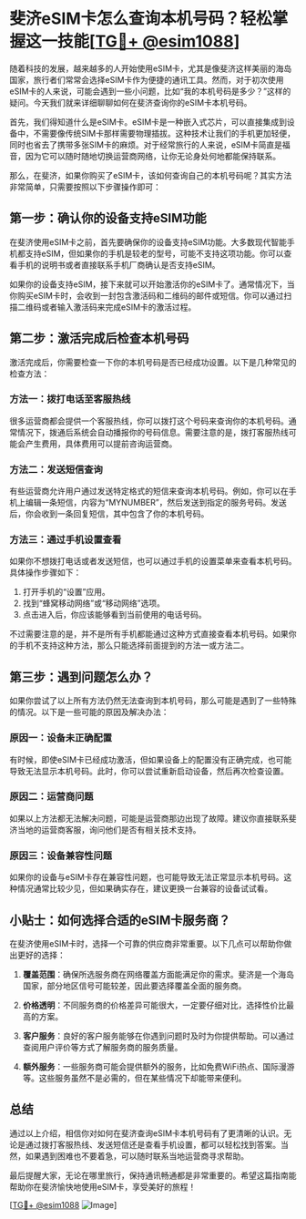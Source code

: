 # 斐济eSIM卡怎么查询本机号码？轻松掌握这一技能[[TG💪+ @esim1088](https://t.me/s/esim1088)]

随着科技的发展，越来越多的人开始使用eSIM卡，尤其是像斐济这样美丽的海岛国家，旅行者们常常会选择eSIM卡作为便捷的通讯工具。然而，对于初次使用eSIM卡的人来说，可能会遇到一些小问题，比如“我的本机号码是多少？”这样的疑问。今天我们就来详细聊聊如何在斐济查询你的eSIM卡本机号码。

首先，我们得知道什么是eSIM卡。eSIM卡是一种嵌入式芯片，可以直接集成到设备中，不需要像传统SIM卡那样需要物理插拔。这种技术让我们的手机更加轻便，同时也省去了携带多张SIM卡的麻烦。对于经常旅行的人来说，eSIM卡简直是福音，因为它可以随时随地切换运营商网络，让你无论身处何地都能保持联系。

那么，在斐济，如果你购买了eSIM卡，该如何查询自己的本机号码呢？其实方法非常简单，只需要按照以下步骤操作即可：

## 第一步：确认你的设备支持eSIM功能

在斐济使用eSIM卡之前，首先要确保你的设备支持eSIM功能。大多数现代智能手机都支持eSIM，但如果你的手机是较老的型号，可能不支持这项功能。你可以查看手机的说明书或者直接联系手机厂商确认是否支持eSIM。

如果你的设备支持eSIM，接下来就可以开始激活你的eSIM卡了。通常情况下，当你购买eSIM卡时，会收到一封包含激活码和二维码的邮件或短信。你可以通过扫描二维码或者输入激活码来完成eSIM卡的激活过程。

## 第二步：激活完成后检查本机号码

激活完成后，你需要检查一下你的本机号码是否已经成功设置。以下是几种常见的检查方法：

### 方法一：拨打电话至客服热线

很多运营商都会提供一个客服热线，你可以拨打这个号码来查询你的本机号码。通常情况下，拨通后系统会自动播报你的号码信息。需要注意的是，拨打客服热线可能会产生费用，具体费用可以提前咨询运营商。

### 方法二：发送短信查询

有些运营商允许用户通过发送特定格式的短信来查询本机号码。例如，你可以在手机上编辑一条短信，内容为“MYNUMBER”，然后发送到指定的服务号码。发送后，你会收到一条回复短信，其中包含了你的本机号码。

### 方法三：通过手机设置查看

如果你不想拨打电话或者发送短信，也可以通过手机的设置菜单来查看本机号码。具体操作步骤如下：

1. 打开手机的“设置”应用。
2. 找到“蜂窝移动网络”或“移动网络”选项。
3. 点击进入后，你应该能够看到当前使用的电话号码。

不过需要注意的是，并不是所有手机都能通过这种方式直接查看本机号码。如果你的手机不支持这种方法，那么只能选择前面提到的方法一或方法二。

## 第三步：遇到问题怎么办？

如果你尝试了以上所有方法仍然无法查询到本机号码，那么可能是遇到了一些特殊的情况。以下是一些可能的原因及解决办法：

### 原因一：设备未正确配置

有时候，即使eSIM卡已经成功激活，但如果设备上的配置没有正确完成，也可能导致无法显示本机号码。此时，你可以尝试重新启动设备，然后再次检查设置。

### 原因二：运营商问题

如果以上方法都无法解决问题，可能是运营商那边出现了故障。建议你直接联系斐济当地的运营商客服，询问他们是否有相关技术支持。

### 原因三：设备兼容性问题

如果你的设备与eSIM卡存在兼容性问题，也可能导致无法正常显示本机号码。这种情况通常比较少见，但如果确实存在，建议更换一台兼容的设备试试看。

## 小贴士：如何选择合适的eSIM卡服务商？

在斐济使用eSIM卡时，选择一个可靠的供应商非常重要。以下几点可以帮助你做出更好的选择：

1. **覆盖范围**：确保所选服务商在网络覆盖方面能满足你的需求。斐济是一个海岛国家，部分地区信号可能较差，因此要选择覆盖全面的服务商。
   
2. **价格透明**：不同服务商的价格差异可能很大，一定要仔细对比，选择性价比最高的方案。

3. **客户服务**：良好的客户服务能够在你遇到问题时及时为你提供帮助。可以通过查阅用户评价等方式了解服务商的服务质量。

4. **额外服务**：一些服务商可能会提供额外的服务，比如免费WiFi热点、国际漫游等。这些服务虽然不是必需的，但在某些情况下却能带来便利。

## 总结

通过以上介绍，相信你对如何在斐济查询eSIM卡本机号码有了更清晰的认识。无论是通过拨打客服热线、发送短信还是查看手机设置，都可以轻松找到答案。当然，如果遇到困难也不要着急，可以随时联系当地运营商寻求帮助。

最后提醒大家，无论在哪里旅行，保持通讯畅通都是非常重要的。希望这篇指南能帮助你在斐济愉快地使用eSIM卡，享受美好的旅程！

[[TG💪+ @esim1088](https://t.me/s/esim1088) ![Image](https://i.postimg.cc/4NQfJmqS/Snipaste-2025-05-13-00-14-12.png)]